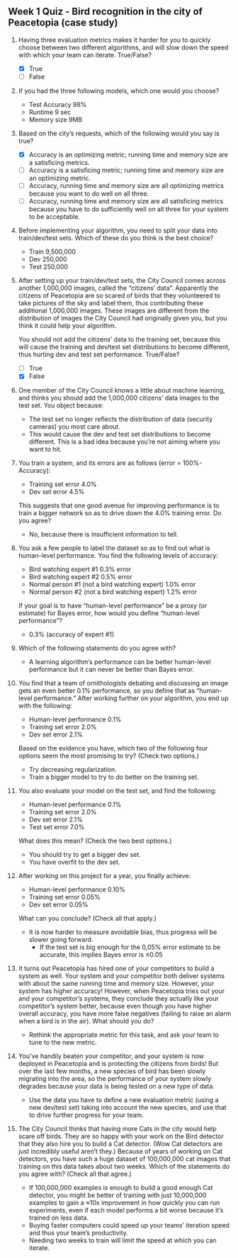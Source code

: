 ## Week 1 Quiz - Bird recognition in the city of Peacetopia (case study)

1. Having three evaluation metrics makes it harder for you to quickly choose between two different algorithms, and will slow down the speed with which your team can iterate. True/False?

    - [x] True
    - [ ] False

2. If you had the three following models, which one would you choose?

    - Test Accuracy	98% 
    - Runtime 9 sec	
    - Memory size 9MB

3. Based on the city’s requests, which of the following would you say is true?

    - [x] Accuracy is an optimizing metric; running time and memory size are a satisficing metrics.
    - [ ] Accuracy is a satisficing metric; running time and memory size are an optimizing metric.
    - [ ] Accuracy, running time and memory size are all optimizing metrics because you want to do well on all three.
    - [ ] Accuracy, running time and memory size are all satisficing metrics because you have to do sufficiently well on all three for your system to be acceptable.

4. Before implementing your algorithm, you need to split your data into train/dev/test sets. Which of these do you think is the best choice?

    - Train 9,500,000		
    - Dev 250,000
    - Test 250,000

5. After setting up your train/dev/test sets, the City Council comes across another 1,000,000 images, called the “citizens’ data”. Apparently the citizens of Peacetopia are so scared of birds that they volunteered to take pictures of the sky and label them, thus contributing these additional 1,000,000 images. These images are different from the distribution of images the City Council had originally given you, but you think it could help your algorithm.

	  You should not add the citizens’ data to the training set, because this will cause the training and dev/test set distributions to become different, thus hurting dev and test set performance. True/False?

    - [ ] True
    - [x] False

6. One member of the City Council knows a little about machine learning, and thinks you should add the 1,000,000 citizens’ data images to the test set. You object because:

    - The test set no longer reflects the distribution of data (security cameras) you most care about.
    - This would cause the dev and test set distributions to become different. This is a bad idea because you’re not aiming where you want to hit.

7. You train a system, and its errors are as follows (error = 100%-Accuracy):
	
    - Training set error	4.0%
    - Dev set error	4.5%

    This suggests that one good avenue for improving performance is to train a bigger network so as to drive down the 4.0% training error. Do you agree?

    - No, because there is insufficient information to tell.

8. You ask a few people to label the dataset so as to find out what is human-level performance. You find the following levels of accuracy:

    - Bird watching expert #1	0.3% error
    - Bird watching expert #2	0.5% error
    - Normal person #1 (not a bird watching expert)	1.0% error
    - Normal person #2 (not a bird watching expert)	1.2% error

    If your goal is to have “human-level performance” be a proxy (or estimate) for Bayes error, how would you define “human-level performance”?

    - 0.3% (accuracy of expert #1)

9. Which of the following statements do you agree with?

	  - A learning algorithm’s performance can be better human-level performance but it can never be better than Bayes error.

10. You find that a team of ornithologists debating and discussing an image gets an even better 0.1% performance, so you define that as “human-level performance.” After working further on your algorithm, you end up with the following:

    - Human-level performance	0.1%
    - Training set error	2.0%
    - Dev set error	2.1%

    Based on the evidence you have, which two of the following four options seem the most promising to try? (Check two options.)

    - Try decreasing regularization.
    - Train a bigger model to try to do better on the training set.

11. You also evaluate your model on the test set, and find the following:

    - Human-level performance	0.1%
    - Training set error	2.0%
    - Dev set error	2.1%
    - Test set error	7.0%

    What does this mean? (Check the two best options.)

    - You should try to get a bigger dev set.
    - You have overfit to the dev set.

12. After working on this project for a year, you finally achieve:

    - Human-level performance	0.10%
    - Training set error	0.05%
    - Dev set error	0.05%

    What can you conclude? (Check all that apply.)

    - It is now harder to measure avoidable bias, thus progress will be slower going forward.
	  - If the test set is big enough for the 0,05% error estimate to be accurate, this implies Bayes error is ≤0.05

13. It turns out Peacetopia has hired one of your competitors to build a system as well. Your system and your competitor both deliver systems with about the same running time and memory size. However, your system has higher accuracy! However, when Peacetopia tries out your and your competitor’s systems, they conclude they actually like your competitor’s system better, because even though you have higher overall accuracy, you have more false negatives (failing to raise an alarm when a bird is in the air). What should you do?

	  - Rethink the appropriate metric for this task, and ask your team to tune to the new metric.

14. You’ve handily beaten your competitor, and your system is now deployed in Peacetopia and is protecting the citizens from birds! But over the last few months, a new species of bird has been slowly migrating into the area, so the performance of your system slowly degrades because your data is being tested on a new type of data.

	  - Use the data you have to define a new evaluation metric (using a new dev/test set) taking into account the new species, and use that to drive further progress for your team.

15. The City Council thinks that having more Cats in the city would help scare off birds. They are so happy with your work on the Bird detector that they also hire you to build a Cat detector. (Wow Cat detectors are just incredibly useful aren’t they.) Because of years of working on Cat detectors, you have such a huge dataset of 100,000,000 cat images that training on this data takes about two weeks. Which of the statements do you agree with? (Check all that agree.)

    - If 100,000,000 examples is enough to build a good enough Cat detector, you might be better of training with just 10,000,000 examples to gain a ≈10x improvement in how quickly you can run experiments, even if each model performs a bit worse because it’s trained on less data.
    - Buying faster computers could speed up your teams’ iteration speed and thus your team’s productivity.
    - Needing two weeks to train will limit the speed at which you can iterate.
